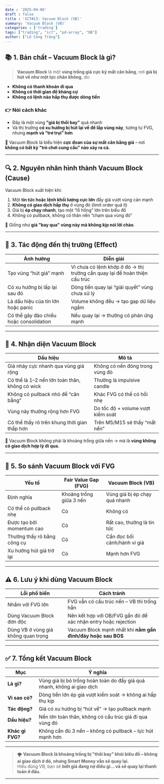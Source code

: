```yaml
---
date : '2025-04-06'
draft : false
title : 'ICT#13: Vacuum Block (VB)'
summary: 'Vacuum Block (VB)'
categories : ['trading']
tags: ["trading", "ict", "pd-array", "OB"]
author: ["Lê Công Tráng"]
---
```


## 📚 **1. Bản chất – Vacuum Block là gì?**

> **Vacuum Block** là một **vùng trống giá cực kỳ mất cân bằng**, nơi **giá bị hút về như một lực chân không**, do:

- **Không có thanh khoản đi qua**
- **Không có thời gian để kháng cự**
- **Không có lệnh nào hấp thụ được dòng tiền**

### 👉 Nói cách khác

- Đây là một vùng **"giá bị thổi bay"** quá nhanh  
- Và thị trường **có xu hướng bị hút lại về để lấp vùng này**, tương tự FVG, nhưng **mạnh và “trơ trụi” hơn**

📌 Vacuum Block là biểu hiện **cực đoan của sự mất cân bằng giá** – nơi **không có bất kỳ "trò chơi cung cầu" nào xảy ra cả.**

---

## 🔍 **2. Nguyên nhân hình thành Vacuum Block (Cause)**

Vacuum Block xuất hiện khi:

1. Một **tin tức hoặc lệnh khối lượng cực lớn** đẩy giá vượt vùng cản mạnh  
2. **Không có giao dịch hấp thụ** ở vùng đó (limit order quá ít)  
3. Giá bị **ép chạy nhanh**, tạo một “lỗ hổng” lớn trên biểu đồ  
4. Không có pullback, không có thân nến “chạm qua vùng đó”

📌 Giống như **giá "bay qua" vùng này mà không kịp nói lời chào**.

---

## 🎯 **3. Tác động đến thị trường (Effect)**

| Ảnh hưởng | Diễn giải |
|----------|-----------|
| Tạo vùng “hút giá” mạnh | Vì chưa có lệnh khớp ở đó → thị trường cần quay lại để hoàn thiện cấu trúc |
| Có xu hướng bị lấp lại sau đó | Dòng tiền quay lại “giải quyết” vùng chưa xử lý |
| Là dấu hiệu của tin lớn hoặc panic | Volume không đều → tạo gap dữ liệu ngầm |
| Có thể gây đảo chiều hoặc consolidation | Nếu quay lại → thường có phản ứng mạnh

---

## 🧭 **4. Nhận diện Vacuum Block**

| Dấu hiệu | Mô tả |
|---------|------|
| Giá nhảy cực nhanh qua vùng giá rộng | Không có nến đóng trong vùng đó  
| Có thể là 1–2 nến lớn toàn thân, không có wick | Thường là impulsive candle  
| Không có pullback nhỏ để “cân bằng” | Khác FVG có thể có hồi nhẹ  
| Vùng này thường rộng hơn FVG | Do tốc độ + volume vượt kiểm soát  
| Có thể thấy rõ trên khung thời gian thấp hơn | Trên M5/M15 sẽ thấy “mất nến”

📌 Vacuum Block không phải là khoảng trống giữa nến → mà là **vùng không có giao dịch hợp lý đi qua.**

---

## 🧱 **5. So sánh Vacuum Block với FVG**

| Yếu tố | Fair Value Gap (FVG) | Vacuum Block (VB) |
|--------|-----------------------|-------------------|
| Định nghĩa | Khoảng trống giữa 3 nến | Vùng giá bị ép chạy quá nhanh |
| Có thể có pullback nhẹ | Có | Không có |
| Được tạo bởi momentum cao | Có | Rất cao, thường là tin tức |
| Thường thấy rõ bằng công cụ | Có | Cần đọc bối cảnh/hành vi giá |
| Xu hướng hút giá trở lại | Có | Mạnh hơn FVG |

---

## ⚠ **6. Lưu ý khi dùng Vacuum Block**

| Lỗi phổ biến | Cách tránh |
|-------------|------------|
| Nhầm với FVG lớn | FVG vẫn có cấu trúc nến – VB thì trống hẳn |
| Dùng Vacuum Block đơn độc | Nên kết hợp với OB/FVG gần đó để xác nhận entry hoặc rejection |
| Dùng VB ở vùng giá không quan trọng | Vacuum Block mạnh nhất khi **nằm gần đỉnh/đáy hoặc sau BOS** |

---

## ✅ **7. Tổng kết Vacuum Block**

| Mục | Ý nghĩa |
|-----|---------|
| **Là gì?** | Vùng giá bị bỏ trống hoàn toàn do đẩy giá quá nhanh, không ai giao dịch |
| **Vì sao có?** | Dòng tiền lớn ép giá vượt kiểm soát → không ai hấp thụ kịp |
| **Tác động?** | Giá có xu hướng bị “hút về” → tạo pullback mạnh |
| **Dấu hiệu?** | Nến lớn toàn thân, không có cấu trúc giá đi qua vùng đó |
| **Khác gì FVG?** | Không cần đủ 3 nến – không có pullback – lực hút mạnh hơn |

---

> 🌪 **Vacuum Block là khoảng trống bị "thổi bay" khỏi biểu đồ – không ai giao dịch ở đó, nhưng Smart Money vẫn sẽ quay lại.**  
Hiểu đúng VB, bạn sẽ **biết giá đang nợ điều gì… và sẽ quay lại thanh toán ở đâu.**

---
